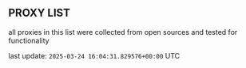 ## PROXY LIST

all proxies in this list were collected from open sources and tested for functionality

last update: `2025-03-24 16:04:31.829576+00:00` UTC